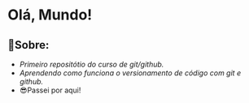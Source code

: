 # Olá, Mundo!
## 📝Sobre:
 - *Primeiro repositótio do curso de git/github.*
 - *Aprendendo como funciona o versionamento de código com git e github.*
 - 😎Passei por aqui!
